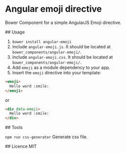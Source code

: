 # Angular emoji directive
Bower Component for a simple AngularJS Emoji directive.

## Usage
1. `bower install angular-emoji`
2. Include `angular-emoji.js`. It should be located at `bower_components/angular-emoji/`.
3. Include `angular-emoji.css`. It should be located at `bower_components/angular-emoji/`.
4. Add `emoji` as a module dependency to your app.
5. Insert the `emoji` directive into your template:

```html
<emoji>
  Hello word :smile:
</emoji>
```

or

```html
<div data-emoji>
  Hello word :smile:
</div>
```

## Tools

`npm run css-generator` Generate css file.

## Licence
MIT
